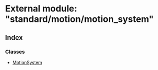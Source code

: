
# External module: "standard/motion/motion_system"

## Index

### Classes

* [MotionSystem](../classes/_standard_motion_motion_system_.motionsystem.md)
